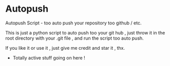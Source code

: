 # Autopush
Autopush Script - too auto push your repository too github / etc.

This is just a python script to auto push too your git hub , 
just throw it in the root directory with your .git file , 
and run the script too auto push. 

If you like it or use it , just give me credit and star it , thx. 

- Totally active stuff going on here ! 